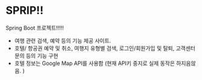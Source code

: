 # SPRIP!!
Spring Boot 프로젝트!!!!!
- 여행 관련 검색, 예약 등의 기능 제공 사이트.
- 호텔/ 항공권 예약 및 취소, 여행지 유형별 검색, 로그인/회원가입 및 탈퇴, 고객센터 문의 등의 기능 구현
- 호텔 정보는 Google Map API를 사용함 (현재 API키 중지로 실제 동작은 하지음않음. )
